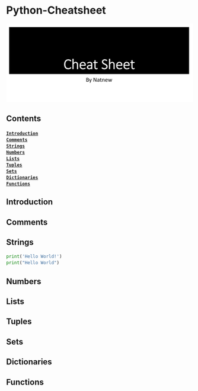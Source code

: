 # Python-Cheatsheet
![A python cheatsheet](https://github.com/natnew/Python-Cheatsheet/blob/main/Python%20Cheatsheet.JPG)

## Contents 
**[`Introduction`](#Introduction)** <br>
**[`Comments`](#Comments)** <br>
**[`Strings`](#Strings)** <br>
**[`Numbers`](#Numbers)** <br>
**[`Lists`](#Lists)** <br>
**[`Tuples`](#Tuples)**<br>
**[`Sets`](#Sets)** <br>
**[`Dictionaries`](#Dictionaries)** <br>
**[`Functions`](#Functions)** <br>

## Introduction

## Comments



## Strings
```python
print('Hello World!')
print("Hello World")
```

## Numbers

## Lists

## Tuples

## Sets

## Dictionaries

## Functions


